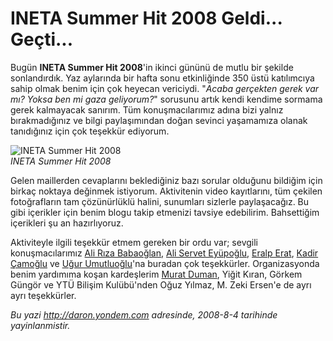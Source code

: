 # INETA Summer Hit 2008 Geldi... Geçti...
Bugün **INETA Summer Hit 2008**'in ikinci gününü de mutlu bir şekilde
sonlandırdık. Yaz aylarında bir hafta sonu etkinliğinde 350 üstü
katılımcıya sahip olmak benim için çok heyecan vericiydi. "*Acaba
gerçekten gerek var mı? Yoksa ben mi gaza geliyorum?*" sorusunu artık
kendi kendime sormama gerek kalmayacak sanırım. Tüm konuşmacılarımız
adına bizi yalnız bırakmadığınız ve bilgi paylaşımından doğan sevinci
yaşamamıza olanak tanıdığınız için çok teşekkür ediyorum.

![INETA Summer Hit
2008](media/INETA_Summer_Hit_2008_Geldi_Gecti/03082008_1.jpg)\
*INETA Summer Hit 2008*

Gelen maillerden cevaplarını beklediğiniz bazı sorular olduğunu bildiğim
için birkaç noktaya değinmek istiyorum. Aktivitenin video kayıtlarını,
tüm çekilen fotoğrafların tam çözünürlüklü halini, sunumları sizlerle
paylaşacağız. Bu gibi içerikler için benim blogu takip etmenizi tavsiye
edebilirim. Bahsettiğim içerikleri şu an hazırlıyoruz.

Aktiviteyle ilgili teşekkür etmem gereken bir ordu var; sevgili
konuşmacılarımız [Ali Rıza Babaoğlan](http://www.alibabaoglan.com/),
[Ali Servet Eyüpoğlu](http://alieyuboglu.blogspot.com/), [Eralp
Erat](http://www.eralperat.com/), [Kadir
Çamoğlu](http://kadircamoglu.blogspot.com/) ve [Uğur
Umutluoğlu](http://umutluoglu.blogspot.com/)'na buradan çok teşekkürler.
Organizasyonda benim yardımıma koşan kardeşlerim [Murat
Duman](http://www.muratduman.net/), Yiğit Kıran, Görkem Güngör ve YTÜ
Bilişim Kulübü'nden Oğuz Yılmaz, M. Zeki Ersen'e de ayrı ayrı
teşekkürler.



*Bu yazi http://daron.yondem.com adresinde, 2008-8-4 tarihinde yayinlanmistir.*
